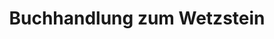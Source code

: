 ---
title: "Buchhandlung zum Wetzstein"
url: /freiburg-im-breisgau/buchhandlung-zum-wetzstein/
shop: Bücher
---